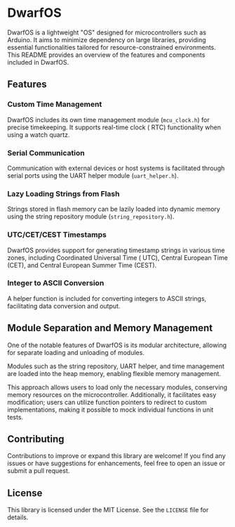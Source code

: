 # DwarfOS

DwarfOS is a lightweight "OS" designed for microcontrollers such as Arduino. It aims to minimize dependency on large
libraries, providing essential functionalities tailored for resource-constrained environments. This README provides an
overview of the features and components included in DwarfOS.

## Features

### Custom Time Management

DwarfOS includes its own time management module (`mcu_clock.h`) for precise timekeeping. It supports real-time clock (
RTC) functionality when using a watch quartz.

### Serial Communication

Communication with external devices or host systems is facilitated through serial ports using the UART helper
module (`uart_helper.h`).

### Lazy Loading Strings from Flash

Strings stored in flash memory can be lazily loaded into dynamic memory using the string repository
module (`string_repository.h`).

### UTC/CET/CEST Timestamps

DwarfOS provides support for generating timestamp strings in various time zones, including Coordinated Universal Time (
UTC), Central European Time (CET), and Central European Summer Time (CEST).

### Integer to ASCII Conversion

A helper function is included for converting integers to ASCII strings, facilitating data conversion and output.

## Module Separation and Memory Management

One of the notable features of DwarfOS is its modular architecture, allowing for separate loading and unloading of
modules.

Modules such as the string repository, UART helper, and time management are loaded into the heap memory, enabling
flexible memory management.

This approach allows users to load only the necessary modules, conserving memory resources on the microcontroller. 
Additionally, it facilitates easy modification; users can utilize function pointers to redirect to custom implementations, 
making it possible to mock individual functions in unit tests.

## Contributing

Contributions to improve or expand this library are welcome! If you find any issues or have suggestions for
enhancements, feel free to open an issue or submit a pull request.

## License

This library is licensed under the MIT License. See the `LICENSE` file for details.

